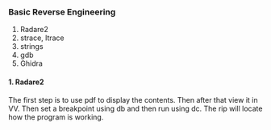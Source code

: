 
### Basic Reverse Engineering

1. Radare2
2. strace, ltrace
3. strings
4. gdb
5. Ghidra

#### 1. Radare2
The first step is to use pdf to display the contents. Then after that view it in VV. Then set a breakpoint using db and then run using dc. The rip will locate how the program is working.
